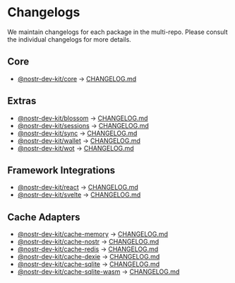 # Changelogs

We maintain changelogs for each package in the multi-repo. Please consult the individual changelogs for more details.

## Core

* [@nostr-dev-kit/core](/core/README.md) -> [CHANGELOG.md](/core/CHANGELOG.md)

## Extras

* [@nostr-dev-kit/blossom](/blossom/README.html) -> [CHANGELOG.md](/blossom/CHANGELOG.md)
* [@nostr-dev-kit/sessions](/sessions/README.html) -> [CHANGELOG.md](/sessions/CHANGELOG.md)
* [@nostr-dev-kit/sync](/sync) -> [CHANGELOG.md](/sync/CHANGELOG.md)
* [@nostr-dev-kit/wallet](/wallet/README.html) -> [CHANGELOG.md](/wallet/CHANGELOG.md)
* [@nostr-dev-kit/wot](/wot/README.html) -> [CHANGELOG.md](/wot/CHANGELOG.md)

## Framework Integrations
* [@nostr-dev-kit/react](/react/README.md) -> [CHANGELOG.md](/react/CHANGELOG.md)
* [@nostr-dev-kit/svelte](/svelte/README.md) -> [CHANGELOG.md](/svelte/CHANGELOG.md)

## Cache Adapters

* [@nostr-dev-kit/cache-memory](/cache-memory/README.md) -> [CHANGELOG.md](/cache-memory/CHANGELOG.md)
* [@nostr-dev-kit/cache-nostr](/cache-nostr/README.md) -> [CHANGELOG.md](/cache-nostr/CHANGELOG.md)
* [@nostr-dev-kit/cache-redis](/cache-redis/README.md) -> [CHANGELOG.md](/cache-redis/CHANGELOG.md)
* [@nostr-dev-kit/cache-dexie](/cache-dexie/README.md) -> [CHANGELOG.md](/cache-dexie/CHANGELOG.md)
* [@nostr-dev-kit/cache-sqlite](/cache-sqlite/README.md) -> [CHANGELOG.md](/cache-sqlite/CHANGELOG.md)
* [@nostr-dev-kit/cache-sqlite-wasm](/cache-sqlite-wasm/README.md) -> [CHANGELOG.md](/cache-sqlite-wasm/CHANGELOG.md)
